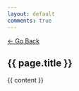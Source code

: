 ```yaml
---
layout: default
comments: true
---
```

<a href="#" onclick="history.go(-1)">← Go Back</a>
<h2 class="post_title">
  {{ page.title }}
</h2>
<!--<p>
{% if page.date %}
    <small>{{ page.date | date_to_string }}</small>
{% endif %}
</p>-->

{{ content }}